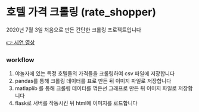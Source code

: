 # 호텔 가격 크롤링 (rate_shopper)

2020년 7월 3일 처음으로 만든 간단한 크롤링 프로젝트입니다

[👉 시연 영상](https://youtu.be/4ZqeUzoPmPU)

### workflow
1. 야놀자에 있는 특정 호텔들의 가격들을 크롤링하여 csv 파일에 저장합니다 
2. pandas를 통해 크롤링 데이터를 표로 만든 뒤 이미지 파일로 저장합니다
3. matlaplib 를 통해 크롤링 데이터를 꺾은선 그래프로 만든 뒤 이미지 파일로 저장합니다
4. flask로 서버를 작동시킨 뒤 html에 이미지를 로드합니다

